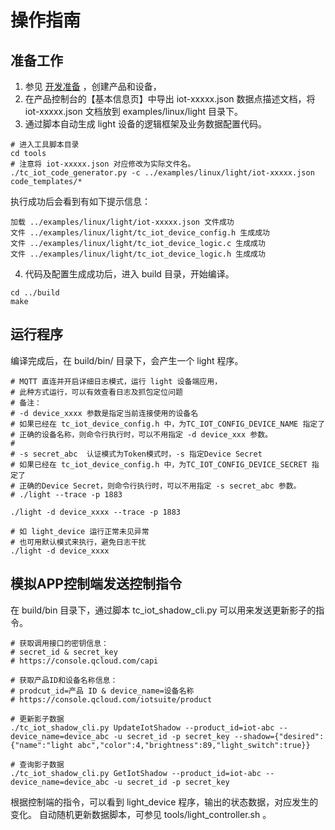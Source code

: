 # 操作指南
## 准备工作
1. 参见 [开发准备](https://github.com/tencentyun/tencent-cloud-iotsuite-embedded-c/blob/master/README.md) ，创建产品和设备，
2. 在产品控制台的【基本信息页】中导出 iot-xxxxx.json 数据点描述文档，将 iot-xxxxx.json 文档放到 examples/linux/light 目录下。
3. 通过脚本自动生成 light 设备的逻辑框架及业务数据配置代码。
```shell
# 进入工具脚本目录
cd tools
# 注意将 iot-xxxxx.json 对应修改为实际文件名。
./tc_iot_code_generator.py -c ../examples/linux/light/iot-xxxxx.json code_templates/*
```

执行成功后会看到有如下提示信息：
```shell
加载 ../examples/linux/light/iot-xxxxx.json 文件成功
文件 ../examples/linux/light/tc_iot_device_config.h 生成成功
文件 ../examples/linux/light/tc_iot_device_logic.c 生成成功
文件 ../examples/linux/light/tc_iot_device_logic.h 生成成功
```

4. 代码及配置生成成功后，进入 build 目录，开始编译。

```shell
cd ../build
make
```


## 运行程序
编译完成后，在 build/bin/ 目录下，会产生一个 light 程序。

```shell
# MQTT 直连并开启详细日志模式，运行 light 设备端应用，
# 此种方式运行，可以有效查看日志及抓包定位问题
# 备注：
# -d device_xxxx 参数是指定当前连接使用的设备名
# 如果已经在 tc_iot_device_config.h 中，为TC_IOT_CONFIG_DEVICE_NAME 指定了
# 正确的设备名称，则命令行执行时，可以不用指定 -d device_xxx 参数。
#
# -s secret_abc  认证模式为Token模式时，-s 指定Device Secret
# 如果已经在 tc_iot_device_config.h 中，为TC_IOT_CONFIG_DEVICE_SECRET 指定了
# 正确的Device Secret，则命令行执行时，可以不用指定 -s secret_abc 参数。
# ./light --trace -p 1883

./light -d device_xxxx --trace -p 1883

# 如 light_device 运行正常未见异常
# 也可用默认模式来执行，避免日志干扰
./light -d device_xxxx

```

## 模拟APP控制端发送控制指令
在 build/bin 目录下，通过脚本 tc_iot_shadow_cli.py 可以用来发送更新影子的指令。

```shell
# 获取调用接口的密钥信息：
# secret_id & secret_key
# https://console.qcloud.com/capi

# 获取产品ID和设备名称信息：
# prodcut_id=产品 ID & device_name=设备名称
# https://console.qcloud.com/iotsuite/product

# 更新影子数据
./tc_iot_shadow_cli.py UpdateIotShadow --product_id=iot-abc --device_name=device_abc -u secret_id -p secret_key --shadow={"desired":{"name":"light abc","color":4,"brightness":89,"light_switch":true}}

# 查询影子数据
./tc_iot_shadow_cli.py GetIotShadow --product_id=iot-abc --device_name=device_abc -u secret_id -p secret_key

```

根据控制端的指令，可以看到 light_device 程序，输出的状态数据，对应发生的变化。
自动随机更新数据脚本，可参见 tools/light_controller.sh 。



